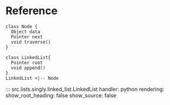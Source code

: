 # Reference

```plantuml
class Node {
  Object data
  Pointer next
  void traverse()
}

class LinkedList{
  Pointer root
  void append()
}
LinkedList <|-- Node
```

::: src.lists.singly.linked_list.LinkedList
    handler: python
    rendering:
      show_root_heading: false
      show_source: false